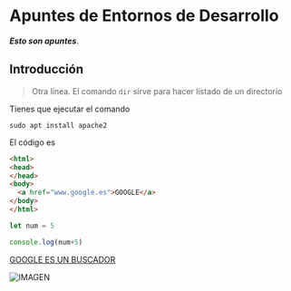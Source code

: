 # Apuntes de Entornos de Desarrollo

***Esto son apuntes***.
## Introducción

>
> Otra línea.
> El comando `dir` sirve para hacer listado de un directorio



Tienes que ejecutar el comando

`sudo apt install apache2`

El código es

```html
<html>
<head>
</head>
<body>
  <a href="www.google.es">GOOGLE</a>
</body>
</html>
```

```javascript
let num = 5

console.log(num+5)
```

[GOOGLE ES UN BUSCADOR](www.google.es)

![IMAGEN](https://www.arimetrics.com/wp-content/uploads/2020/01/Entorno_de_desarrollo.png)
